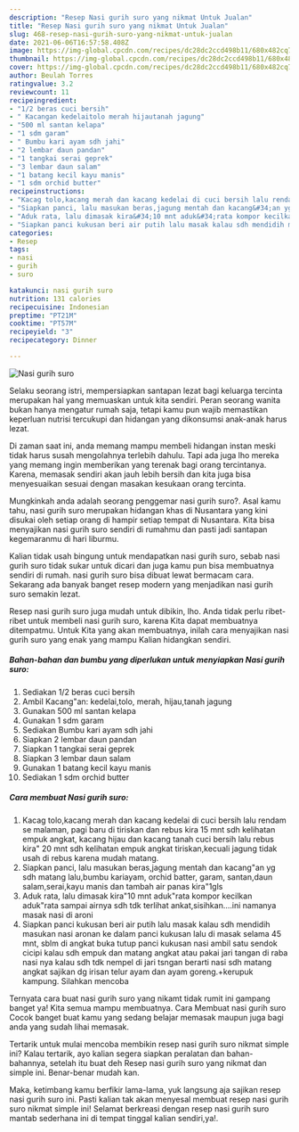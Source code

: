 ```yaml
---
description: "Resep Nasi gurih suro yang nikmat Untuk Jualan"
title: "Resep Nasi gurih suro yang nikmat Untuk Jualan"
slug: 468-resep-nasi-gurih-suro-yang-nikmat-untuk-jualan
date: 2021-06-06T16:57:58.408Z
image: https://img-global.cpcdn.com/recipes/dc28dc2ccd498b11/680x482cq70/nasi-gurih-suro-foto-resep-utama.jpg
thumbnail: https://img-global.cpcdn.com/recipes/dc28dc2ccd498b11/680x482cq70/nasi-gurih-suro-foto-resep-utama.jpg
cover: https://img-global.cpcdn.com/recipes/dc28dc2ccd498b11/680x482cq70/nasi-gurih-suro-foto-resep-utama.jpg
author: Beulah Torres
ratingvalue: 3.2
reviewcount: 11
recipeingredient:
- "1/2 beras cuci bersih"
- " Kacangan kedelaitolo merah hijautanah jagung"
- "500 ml santan kelapa"
- "1 sdm garam"
- " Bumbu kari ayam sdh jahi"
- "2 lembar daun pandan"
- "1 tangkai serai geprek"
- "3 lembar daun salam"
- "1 batang kecil kayu manis"
- "1 sdm orchid butter"
recipeinstructions:
- "Kacag tolo,kacang merah dan kacang kedelai di cuci bersih lalu rendam se malaman, pagi baru di tiriskan dan rebus kira 15 mnt sdh kelihatan empuk angkat, kacang hijau dan kacang tanah cuci bersih lalu rebus kira&#34; 20 mnt sdh kelihatan empuk angkat tiriskan,kecuali jagung tidak usah di rebus karena mudah matang."
- "Siapkan panci, lalu masukan beras,jagung mentah dan kacang&#34;an yg sdh matang lalu,bumbu kariayam, orchid batter, garam, santan,daun salam,serai,kayu manis dan tambah air panas kira&#34;1gls"
- "Aduk rata, lalu dimasak kira&#34;10 mnt aduk&#34;rata kompor kecilkan aduk&#34;rata sampai airnya sdh tdk terlihat ankat,sisihkan....ini namanya masak nasi di aroni"
- "Siapkan panci kukusan beri air putih lalu masak kalau sdh mendidih masukan nasi aronan ke dalam panci kukusan lalu di masak selama 45 mnt, sblm di angkat buka tutup panci kukusan nasi ambil satu sendok cicipi kalau sdh empuk dan matang angkat atau pakai jari tangan di raba nasi nya kalau sdh tdk nempel di jari tsngan berarti nasi sdh matang angkat sajikan dg irisan telur ayam dan ayam goreng.+kerupuk kampung. Silahkan mencoba"
categories:
- Resep
tags:
- nasi
- gurih
- suro

katakunci: nasi gurih suro 
nutrition: 131 calories
recipecuisine: Indonesian
preptime: "PT21M"
cooktime: "PT57M"
recipeyield: "3"
recipecategory: Dinner

---
```



![Nasi gurih suro](https://img-global.cpcdn.com/recipes/dc28dc2ccd498b11/680x482cq70/nasi-gurih-suro-foto-resep-utama.jpg)

Selaku seorang istri, mempersiapkan santapan lezat bagi keluarga tercinta merupakan hal yang memuaskan untuk kita sendiri. Peran seorang  wanita bukan hanya mengatur rumah saja, tetapi kamu pun wajib memastikan keperluan nutrisi tercukupi dan hidangan yang dikonsumsi anak-anak harus lezat.

Di zaman  saat ini, anda memang mampu membeli hidangan instan meski tidak harus susah mengolahnya terlebih dahulu. Tapi ada juga lho mereka yang memang ingin memberikan yang terenak bagi orang tercintanya. Karena, memasak sendiri akan jauh lebih bersih dan kita juga bisa menyesuaikan sesuai dengan masakan kesukaan orang tercinta. 



Mungkinkah anda adalah seorang penggemar nasi gurih suro?. Asal kamu tahu, nasi gurih suro merupakan hidangan khas di Nusantara yang kini disukai oleh setiap orang di hampir setiap tempat di Nusantara. Kita bisa menyajikan nasi gurih suro sendiri di rumahmu dan pasti jadi santapan kegemaranmu di hari liburmu.

Kalian tidak usah bingung untuk mendapatkan nasi gurih suro, sebab nasi gurih suro tidak sukar untuk dicari dan juga kamu pun bisa membuatnya sendiri di rumah. nasi gurih suro bisa dibuat lewat bermacam cara. Sekarang ada banyak banget resep modern yang menjadikan nasi gurih suro semakin lezat.

Resep nasi gurih suro juga mudah untuk dibikin, lho. Anda tidak perlu ribet-ribet untuk membeli nasi gurih suro, karena Kita dapat membuatnya ditempatmu. Untuk Kita yang akan membuatnya, inilah cara menyajikan nasi gurih suro yang enak yang mampu Kalian hidangkan sendiri.

<!--inarticleads1-->

##### Bahan-bahan dan bumbu yang diperlukan untuk menyiapkan Nasi gurih suro:

1. Sediakan 1/2 beras cuci bersih
1. Ambil  Kacang&#34;an: kedelai,tolo, merah, hijau,tanah jagung
1. Gunakan 500 ml santan kelapa
1. Gunakan 1 sdm garam
1. Sediakan  Bumbu kari ayam sdh jahi
1. Siapkan 2 lembar daun pandan
1. Siapkan 1 tangkai serai geprek
1. Siapkan 3 lembar daun salam
1. Gunakan 1 batang kecil kayu manis
1. Sediakan 1 sdm orchid butter




<!--inarticleads2-->

##### Cara membuat Nasi gurih suro:

1. Kacag tolo,kacang merah dan kacang kedelai di cuci bersih lalu rendam se malaman, pagi baru di tiriskan dan rebus kira 15 mnt sdh kelihatan empuk angkat, kacang hijau dan kacang tanah cuci bersih lalu rebus kira&#34; 20 mnt sdh kelihatan empuk angkat tiriskan,kecuali jagung tidak usah di rebus karena mudah matang.
1. Siapkan panci, lalu masukan beras,jagung mentah dan kacang&#34;an yg sdh matang lalu,bumbu kariayam, orchid batter, garam, santan,daun salam,serai,kayu manis dan tambah air panas kira&#34;1gls
1. Aduk rata, lalu dimasak kira&#34;10 mnt aduk&#34;rata kompor kecilkan aduk&#34;rata sampai airnya sdh tdk terlihat ankat,sisihkan....ini namanya masak nasi di aroni
1. Siapkan panci kukusan beri air putih lalu masak kalau sdh mendidih masukan nasi aronan ke dalam panci kukusan lalu di masak selama 45 mnt, sblm di angkat buka tutup panci kukusan nasi ambil satu sendok cicipi kalau sdh empuk dan matang angkat atau pakai jari tangan di raba nasi nya kalau sdh tdk nempel di jari tsngan berarti nasi sdh matang angkat sajikan dg irisan telur ayam dan ayam goreng.+kerupuk kampung. Silahkan mencoba




Ternyata cara buat nasi gurih suro yang nikamt tidak rumit ini gampang banget ya! Kita semua mampu membuatnya. Cara Membuat nasi gurih suro Cocok banget buat kamu yang sedang belajar memasak maupun juga bagi anda yang sudah lihai memasak.

Tertarik untuk mulai mencoba membikin resep nasi gurih suro nikmat simple ini? Kalau tertarik, ayo kalian segera siapkan peralatan dan bahan-bahannya, setelah itu buat deh Resep nasi gurih suro yang nikmat dan simple ini. Benar-benar mudah kan. 

Maka, ketimbang kamu berfikir lama-lama, yuk langsung aja sajikan resep nasi gurih suro ini. Pasti kalian tak akan menyesal membuat resep nasi gurih suro nikmat simple ini! Selamat berkreasi dengan resep nasi gurih suro mantab sederhana ini di tempat tinggal kalian sendiri,ya!.

